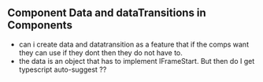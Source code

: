 ## Component Data and dataTransitions in Components

- can i create data and datatransition as a feature that if the comps want they can use if they dont then they do not have to.
- the data is an object that has to implement IFrameStart. But then do I get typescript auto-suggest ??